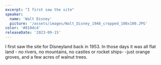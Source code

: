```yaml
---
excerpt: "I first saw the site"
speaker:
  name: 'Walt Disney'
  picture: '/assets/images/Walt_Disney_1946_cropped_100x100.JPG'
color: '#810dc4'
releaseDate: '2023-09-15'
---
```

I first saw the site for Disneyland back in 1953. In those days it was all flat land - no rivers, no mountains, no castles or rocket ships- -just orange groves, and a few acres of walnut trees.
